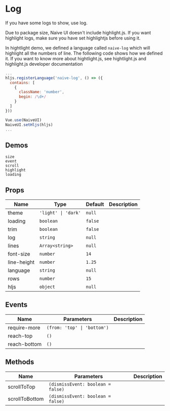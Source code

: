 # Log
<!--single-column-->
If you have some logs to show, use log.

<n-alert title="Note" type="warning" style="margin-bottom: 16px;">
  Due to package size, Naive UI doesn't include highlight.js. If you want highlight logs, make sure you have set highlightjs before using it.
</n-alert>

In hightlight demo, we defined a language called `naive-log` which will highlight all the numbers of line. The following code shows how we defined it. If you want to know more about hightlight.js, see <n-a href="https://highlightjs.org/">hightlight.js</n-a> and <n-a href="https://highlightjs.readthedocs.io/en/latest/index.html">highlight.js developer documentation</n-a>
```js
...
hljs.registerLanguage('naive-log', () => ({
  contains: [
    {
      className: 'number',
      begin: /\d+/
    }
  ]
}))

Vue.use(NaiveUI)
NaiveUI.setHljs(hljs)
...
```


## Demos
```demo
size
event
scroll
highlight
loading
```

## Props
|Name|Type|Default|Description|
|-|-|-|-|
|theme|`'light' \| 'dark'`|`null`||
|loading|`boolean`|`false`||
|trim|`boolean`|`false`||
|log|`string`|`null`||
|lines|`Array<string>`|`null`||
|font-size|`number`|`14`||
|line-height|`number`|`1.25`||
|language|`string`|`null`||
|rows|`number`|`15`||
|hljs|`object`|`null`||

## Events
|Name|Parameters|Description|
|-|-|-|
|require-more|`(from: 'top' \| 'bottom')`||
|reach-top|`()`|
|reach-bottom|`()`|

## Methods
|Name|Parameters|Description|
|-|-|-|
|scrollToTop|`(dismissEvent: boolean = false)`||
|scrollToBottom|`(dismissEvent: boolean = false)`||